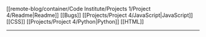 [[remote-blog/container/Code Institute/Projects 1/Project 4/Readme|Readme]]
[[Bugs]]
[[Projects/Project 4/JavaScript|JavaScript]]
[[CSS]]
[[Projects/Project 4/Python|Python]]
[[HTML]]
***
